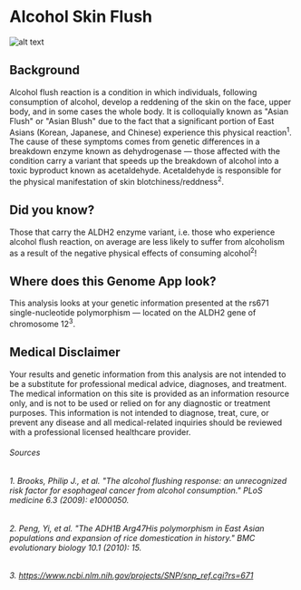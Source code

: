 # Alcohol Skin Flush

![alt text](https://www.eatrightontario.ca/EatRightOntario/media/Website-images-resized/Alcohol-v-2-resized.jpg)

## Background

Alcohol flush reaction is a condition in which individuals, following consumption of alcohol, develop a reddening of the skin on the face, upper body, and in some cases the whole body. It is colloquially known as "Asian Flush" or "Asian Blush" due to the fact that a significant portion of East Asians (Korean, Japanese, and Chinese) experience this physical reaction<sup>1</sup>. The cause of these symptoms comes from genetic differences in a breakdown enzyme known as dehydrogenase — those affected with the condition carry a variant that speeds up the breakdown of alcohol into a toxic byproduct known as acetaldehyde. Acetaldehyde is responsible for the physical manifestation of skin blotchiness/reddness<sup>2</sup>.

## Did you know?

Those that carry the ALDH2 enzyme variant, i.e. those who experience alcohol flush reaction, on average are less likely to suffer from alcoholism as a result of the negative physical effects of consuming alcohol<sup>2</sup>!

## Where does this Genome App look?

This analysis looks at your genetic information presented at the rs671 single-nucleotide polymorphism — located on the ALDH2 gene of chromosome 12<sup>3</sup>.

## Medical Disclaimer

Your results and genetic information from this analysis are not intended to be a substitute for professional medical advice, diagnoses, and treatment. The medical information on this site is provided as an information resource only, and is not to be used or relied on for any diagnostic or treatment purposes. This information is not intended to diagnose, treat, cure, or prevent any disease and all medical-related inquiries should be reviewed with a professional licensed healthcare provider.


###### Sources
###### 1. Brooks, Philip J., et al. "The alcohol flushing response: an unrecognized risk factor for esophageal cancer from alcohol consumption." PLoS medicine 6.3 (2009): e1000050.
###### 2. Peng, Yi, et al. "The ADH1B Arg47His polymorphism in East Asian populations and expansion of rice domestication in history." BMC evolutionary biology 10.1 (2010): 15.
###### 3. https://www.ncbi.nlm.nih.gov/projects/SNP/snp_ref.cgi?rs=671
